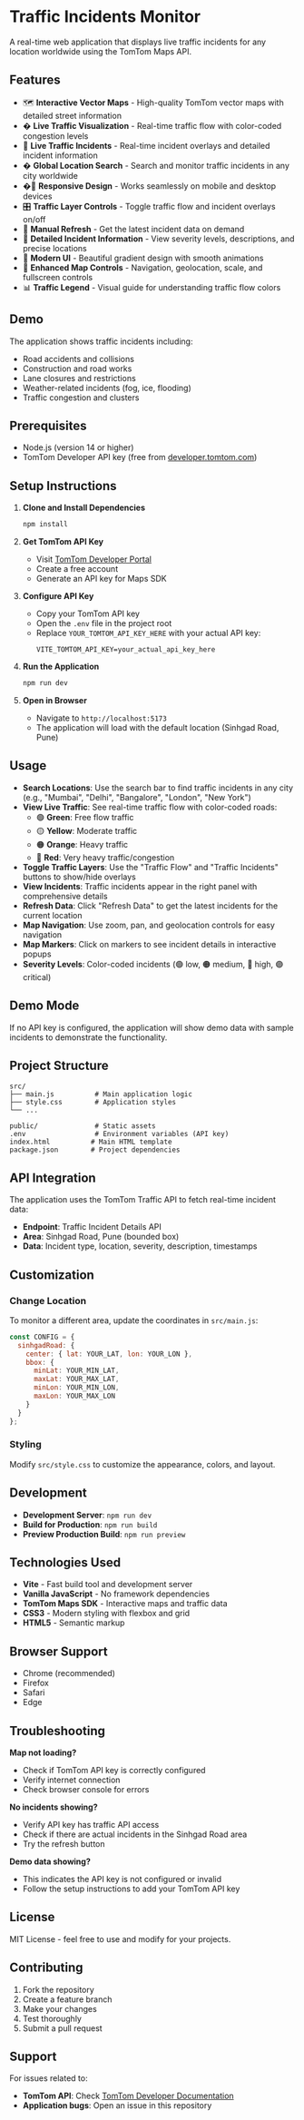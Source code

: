 # Traffic Incidents Monitor

A real-time web application that displays live traffic incidents for any location worldwide using the TomTom Maps API.

## Features

- 🗺️ **Interactive Vector Maps** - High-quality TomTom vector maps with detailed street information
- � **Live Traffic Visualization** - Real-time traffic flow with color-coded congestion levels
- 🚨 **Live Traffic Incidents** - Real-time incident overlays and detailed incident information  
- � **Global Location Search** - Search and monitor traffic incidents in any city worldwide
- �📱 **Responsive Design** - Works seamlessly on mobile and desktop devices
- 🎛️ **Traffic Layer Controls** - Toggle traffic flow and incident overlays on/off
- 🔄 **Manual Refresh** - Get the latest incident data on demand
- 📍 **Detailed Incident Information** - View severity levels, descriptions, and precise locations
- 🎨 **Modern UI** - Beautiful gradient design with smooth animations
- 🧭 **Enhanced Map Controls** - Navigation, geolocation, scale, and fullscreen controls
- 📊 **Traffic Legend** - Visual guide for understanding traffic flow colors

## Demo

The application shows traffic incidents including:
- Road accidents and collisions
- Construction and road works
- Lane closures and restrictions
- Weather-related incidents (fog, ice, flooding)
- Traffic congestion and clusters

## Prerequisites

- Node.js (version 14 or higher)
- TomTom Developer API key (free from [developer.tomtom.com](https://developer.tomtom.com/))

## Setup Instructions

1. **Clone and Install Dependencies**
   ```bash
   npm install
   ```

2. **Get TomTom API Key**
   - Visit [TomTom Developer Portal](https://developer.tomtom.com/)
   - Create a free account
   - Generate an API key for Maps SDK

3. **Configure API Key**
   - Copy your TomTom API key
   - Open the `.env` file in the project root
   - Replace `YOUR_TOMTOM_API_KEY_HERE` with your actual API key:
     ```
     VITE_TOMTOM_API_KEY=your_actual_api_key_here
     ```

4. **Run the Application**
   ```bash
   npm run dev
   ```

5. **Open in Browser**
   - Navigate to `http://localhost:5173`
   - The application will load with the default location (Sinhgad Road, Pune)

## Usage

- **Search Locations**: Use the search bar to find traffic incidents in any city (e.g., "Mumbai", "Delhi", "Bangalore", "London", "New York")
- **View Live Traffic**: See real-time traffic flow with color-coded roads:
  - 🟢 **Green**: Free flow traffic
  - 🟡 **Yellow**: Moderate traffic  
  - 🟠 **Orange**: Heavy traffic
  - 🔴 **Red**: Very heavy traffic/congestion
- **Toggle Traffic Layers**: Use the "Traffic Flow" and "Traffic Incidents" buttons to show/hide overlays
- **View Incidents**: Traffic incidents appear in the right panel with comprehensive details
- **Refresh Data**: Click "Refresh Data" to get the latest incidents for the current location
- **Map Navigation**: Use zoom, pan, and geolocation controls for easy navigation
- **Map Markers**: Click on markers to see incident details in interactive popups
- **Severity Levels**: Color-coded incidents (🟢 low, 🟠 medium, 🔴 high, 🟣 critical)

## Demo Mode

If no API key is configured, the application will show demo data with sample incidents to demonstrate the functionality.

## Project Structure

```
src/
├── main.js          # Main application logic
├── style.css        # Application styles
└── ...

public/              # Static assets
.env                 # Environment variables (API key)
index.html          # Main HTML template
package.json        # Project dependencies
```

## API Integration

The application uses the TomTom Traffic API to fetch real-time incident data:
- **Endpoint**: Traffic Incident Details API
- **Area**: Sinhgad Road, Pune (bounded box)
- **Data**: Incident type, location, severity, description, timestamps

## Customization

### Change Location
To monitor a different area, update the coordinates in `src/main.js`:

```javascript
const CONFIG = {
  sinhgadRoad: {
    center: { lat: YOUR_LAT, lon: YOUR_LON },
    bbox: {
      minLat: YOUR_MIN_LAT,
      maxLat: YOUR_MAX_LAT,
      minLon: YOUR_MIN_LON,
      maxLon: YOUR_MAX_LON
    }
  }
};
```

### Styling
Modify `src/style.css` to customize the appearance, colors, and layout.

## Development

- **Development Server**: `npm run dev`
- **Build for Production**: `npm run build`
- **Preview Production Build**: `npm run preview`

## Technologies Used

- **Vite** - Fast build tool and development server
- **Vanilla JavaScript** - No framework dependencies
- **TomTom Maps SDK** - Interactive maps and traffic data
- **CSS3** - Modern styling with flexbox and grid
- **HTML5** - Semantic markup

## Browser Support

- Chrome (recommended)
- Firefox
- Safari
- Edge

## Troubleshooting

**Map not loading?**
- Check if TomTom API key is correctly configured
- Verify internet connection
- Check browser console for errors

**No incidents showing?**
- Verify API key has traffic API access
- Check if there are actual incidents in the Sinhgad Road area
- Try the refresh button

**Demo data showing?**
- This indicates the API key is not configured or invalid
- Follow the setup instructions to add your TomTom API key

## License

MIT License - feel free to use and modify for your projects.

## Contributing

1. Fork the repository
2. Create a feature branch
3. Make your changes
4. Test thoroughly
5. Submit a pull request

## Support

For issues related to:
- **TomTom API**: Check [TomTom Developer Documentation](https://developer.tomtom.com/traffic-api/documentation)
- **Application bugs**: Open an issue in this repository
